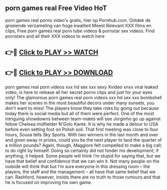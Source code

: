 ## porn games real Free Video HoT 

porn games real porno video's gratis, hier op Pornhub.com. Ontdek de groeiende verzameling van hoge kwaliteit Meest Relevant XXX films en clips,
Free porn games real porn tube videos & pornstar sex videos. Find pornstars and all their XXX videos to watch here


## 👉🔴 [Click to PLAY >> WATCH](http://us.freeplayer.one?title=porn_games_real&ref=16D)

## 👉🔴 [Click to PLAY >> DOWNLOAD](http://us.freeplayer.one?title=porn_games_real&ref=16D)


porn games real porn videos xxx hd sex xxx sexy Xvideo xnxx viral leaked video, is here to release all her secret porno clips and just for your eyes only! The glamorous porn games real porn videos xxx hd sex xxx bombshell makes her scenes in the most beautiful decors under many sunsets, you don't want to miss! The players know they take risks by going out because today there is social media but all of them were perfect. One of the most intriguing showdowns between team-mates will see Jorginho go up against fellow Chelsea midfielder N'Golo Kante. It is why he made a detour to USA before even setting foot on Polish soil. That first meeting was close to four hours, Sousa tells Sky Sports. With two winners in the last month and over and given away in prizes, could you be the next player to land the quarter of a million pounds? Again, though, Maggiore felt compelled to make a big call; to do right by himself. Doing so certainly did not hinder his development; if anything, it helped. Some people will think I’m stupid for saying that, but we have that belief and confidence that we can win it. Not many people on the outside will think that but I’m sure everyone in this dressing room – the players, the staff and the management – all have that same belief that we can. Rashford, however, insists there are no truth to those rumours and that he is focused on improving his own game.